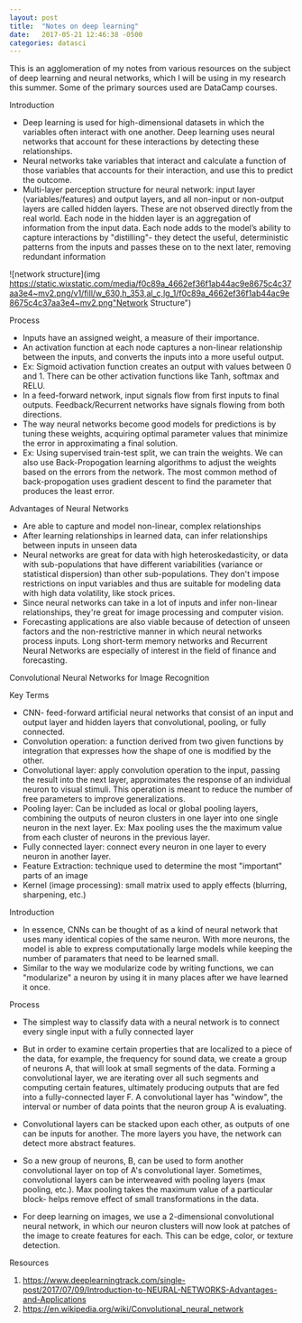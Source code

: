 ```yaml
---
layout: post
title:  "Notes on deep learning"
date:   2017-05-21 12:46:38 -0500
categories: datasci
---
```

This is an agglomeration of my notes from various resources on the subject of deep learning and neural networks, which I will be using in my research this summer. Some of the primary sources used are DataCamp courses. 

Introduction 

- Deep learning is used for high-dimensional datasets in which the variables often interact with one another. Deep learning uses neural networks that account for these interactions by detecting these relationships.
- Neural networks take variables that interact and calculate a function of those variables that accounts for their interaction, and use this to predict the outcome. 
- Multi-layer perception structure for neural network: input layer (variables/features) and output layers, and all non-input or non-output layers are called hidden layers. These are not observed directly from the real world. Each node in the hidden layer is an aggregation of information from the input data. Each node adds to the model’s ability to capture interactions by "distilling"- they detect the useful, deterministic patterns from the inputs and passes these on to the next later, removing redundant information 


![network structure](img https://static.wixstatic.com/media/f0c89a_4662ef36f1ab44ac9e8675c4c37aa3e4~mv2.png/v1/fill/w_630,h_353,al_c,lg_1/f0c89a_4662ef36f1ab44ac9e8675c4c37aa3e4~mv2.png"Network Structure")


Process

- Inputs have an assigned weight, a measure of their importance. 
- An activation function at each node captures a non-linear relationship between the inputs, and converts the inputs into a more useful output.
- Ex: Sigmoid activation function creates an output with values between 0 and 1. There can be other activation functions like Tanh, softmax and RELU.
- In a feed-forward network, input signals flow from first inputs to final outputs. Feedback/Recurrent networks have signals flowing from both directions. 
- The way neural networks become good models for predictions is by tuning these weights, acquiring optimal parameter values that minimize the error in approximating a final solution. 
- Ex: Using supervised train-test split, we can train the weights. We can also use Back-Propogation learning algorithms to adjust the weights based on the errors from the network. The most common method of back-propogation uses gradient descent to find the parameter that produces the least error. 

Advantages of Neural Networks 

- Are able to capture and model non-linear, complex relationships
- After learning relationships in learned data, can infer relationships between inputs in unseen data 
- Neural networks are great for data with high heteroskedasticity, or data with sub-populations that have different variabilities (variance or statistical dispersion) than other sub-populations. They don't impose restrictions on input variables and thus are suitable for modeling data with high data volatility, like stock prices. 
- Since neural networks can take in a lot of inputs and infer non-linear relationships, they're great for image processing and computer vision. 
- Forecasting applications are also viable because of detection of unseen factors and the non-restrictive manner in which neural networks process inputs. Long short-term memory networks and Recurrent Neural Networks are especially of interest in the field of finance and forecasting. 


Convolutional Neural Networks for Image Recognition

Key Terms

- CNN- feed-forward artificial neural networks that consist of an input and output layer and hidden layers that convolutional, pooling, or fully connected. 
- Convolution operation: a function derived from two given functions by integration that expresses how the shape of one is modified by the other.
- Convolutional layer: apply convolution operation to the input, passing the result into the next layer, approximates the response of an individual neuron to visual stimuli. This operation is meant to reduce the number of free parameters to improve generalizations. 
- Pooling layer: Can be included as local or global pooling layers, combining the outputs of neuron clusters in one layer into one single neuron in the next layer. Ex: Max pooling uses the the maximum value from each cluster of neurons in the previous layer. 
- Fully connected layer: connect every neuron in one layer to every neuron in another layer. 
- Feature Extraction: technique used to determine the most "important" parts of an image 
- Kernel (image processing): small matrix used to apply effects (blurring, sharpening, etc.)

Introduction 

- In essence, CNNs can be thought of as a kind of neural network that uses many identical copies of the same neuron. With more neurons, the model is able to express computationally large models while keeping the number of paramaters that need to be learned small. 
- Similar to the way we modularize code by writing functions, we can "modularize" a neuron by using it in many places after we have learned it once. 

Process 

- The simplest way to classify data with a neural network is to connect every single input with a fully connected layer 
- But in order to examine certain properties that are localized to a piece of the data, for example, the frequency for sound data, we create a group of neurons A, that will look at small segments of the data. Forming a convolutional layer, we are iterating over all such segments and computing certain features, ultimately producing outputs that are fed into a fully-connected layer F. A convolutional layer has "window", the interval or number of data points that the neuron group A is evaluating. 
- Convolutional layers can be stacked upon each other, as outputs of one can be inputs for another. The more layers you have, the network can detect more abstract features. 
- So a new group of neurons, B, can be used to form another convolutional layer on top of A's convolutional layer. Sometimes, convolutional layers can be interweaved with pooling layers (max pooling, etc.). Max pooling takes the maximum value of a particular block- helps remove effect of small transformations in the data. 

- For deep learning on images, we use a 2-dimensional convolutional neural network, in which our neuron clusters will now look at patches of the image to create features for each. This can be edge, color, or texture detection. 



Resources 
1. https://www.deeplearningtrack.com/single-post/2017/07/09/Introduction-to-NEURAL-NETWORKS-Advantages-and-Applications
2. https://en.wikipedia.org/wiki/Convolutional_neural_network
